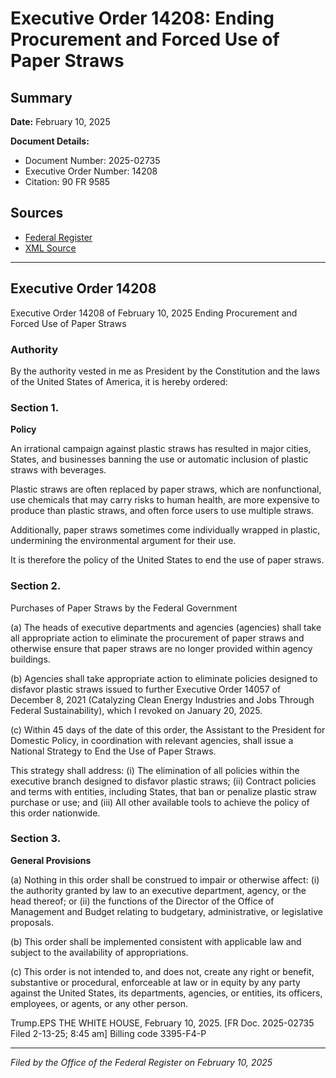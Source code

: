 # Executive Order 14208: Ending Procurement and Forced Use of Paper Straws

## Summary

**Date:** February 10, 2025

**Document Details:**
- Document Number: 2025-02735
- Executive Order Number: 14208
- Citation: 90 FR 9585

## Sources
- [Federal Register](https://www.federalregister.gov/documents/2025/02/14/2025-02735/ending-procurement-and-forced-use-of-paper-straws)
- [XML Source](https://www.federalregister.gov/documents/full_text/xml/2025/02/14/2025-02735.xml)

---

## Executive Order 14208

Executive Order 14208 of February 10, 2025
Ending Procurement and Forced Use of Paper Straws
### Authority

By the authority vested in me as President by the Constitution and the laws of the United States of America, it is hereby ordered:
### Section 1.

**Policy**

An irrational campaign against plastic straws has resulted in major cities, States, and businesses banning the use or automatic inclusion of plastic straws with beverages.

Plastic straws are often replaced by paper straws, which are nonfunctional, use chemicals that may carry risks to human health, are more expensive to produce than plastic straws, and often force users to use multiple straws.

Additionally, paper straws sometimes come individually wrapped in plastic, undermining the environmental argument for their use.

It is therefore the policy of the United States to end the use of paper straws.
### Section 2.

Purchases of Paper Straws by the Federal Government

(a) The heads of executive departments and agencies (agencies) shall take all appropriate action to eliminate the procurement of paper straws and otherwise ensure that paper straws are no longer provided within agency buildings.

(b) Agencies shall take appropriate action to eliminate policies designed to disfavor plastic straws issued to further Executive Order 14057 of December 8, 2021 (Catalyzing Clean Energy Industries and Jobs Through Federal Sustainability), which I revoked on January 20, 2025.

(c) Within 45 days of the date of this order, the Assistant to the President for Domestic Policy, in coordination with relevant agencies, shall issue a National Strategy to End the Use of Paper Straws.

This strategy shall address:
    (i) The elimination of all policies within the executive branch designed to disfavor plastic straws;
    (ii) Contract policies and terms with entities, including States, that ban or penalize plastic straw purchase or use; and
    (iii) All other available tools to achieve the policy of this order nationwide.
### Section 3.

**General Provisions**

(a) Nothing in this order shall be construed to impair or otherwise affect:
    (i) the authority granted by law to an executive department, agency, or the head thereof; or
    (ii) the functions of the Director of the Office of Management and Budget relating to budgetary, administrative, or legislative proposals.

(b) This order shall be implemented consistent with applicable law and subject to the availability of appropriations.

(c) This order is not intended to, and does not, create any right or benefit, substantive or procedural, enforceable at law or in equity by any party against the United States, its departments, agencies, or entities, its officers, employees, or agents, or any other person.

Trump.EPS
THE WHITE HOUSE,
February 10, 2025.
[FR Doc. 2025-02735 
Filed 2-13-25; 8:45 am]
Billing code 3395-F4-P

---

*Filed by the Office of the Federal Register on February 10, 2025*
